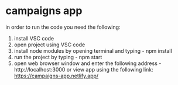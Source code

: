# campaigns app

in order to run the code you need the following:

1. install VSC code
2. open project using VSC code
3. install node modules by opening terminal and typing - npm install
4. run the project by typing - npm start
5. open web browser window and enter the following address - http://localhost:3000 or view app using the following link: https://campaigns-app.netlify.app/
